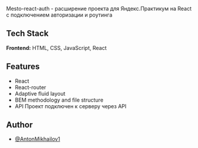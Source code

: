 Mesto-react-auth - расширение проекта для Яндекс.Практикум на React с подключением авторизации и роутинга

## Tech Stack

**Frontend:** HTML, CSS, JavaScript, React 

## Features
- React
- React-router
- Adaptive fluid layout
- BEM methodology and file structure
- API
Проект подключен к серверу через API

## Author

- [@AntonMikhailov1](https://github.com/AntonMikhailov1)
